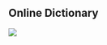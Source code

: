 ## Online Dictionary
<img src="/home/access/Documents/DAMJS/dictionaryAPI-Js/assets/images/cropped.png">